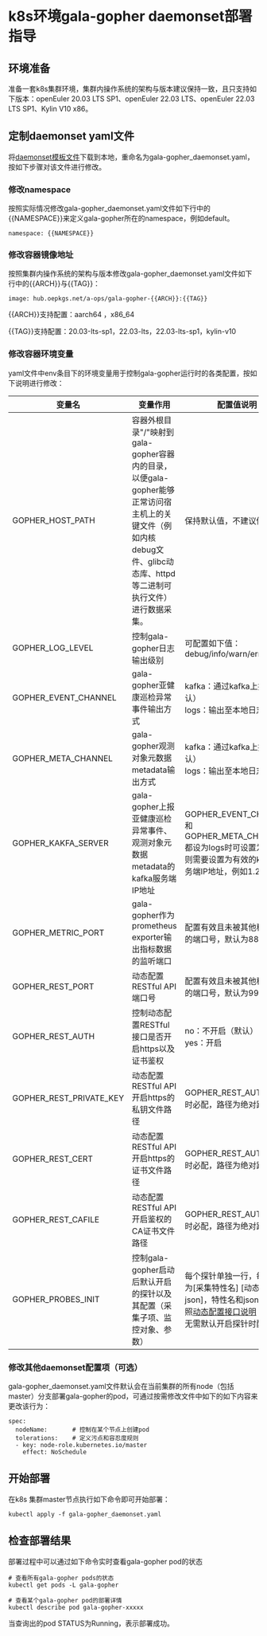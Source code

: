 # k8s环境gala-gopher daemonset部署指导

## 环境准备

准备一套k8s集群环境，集群内操作系统的架构与版本建议保持一致，且只支持如下版本：openEuler 20.03 LTS SP1、openEuler 22.03 LTS、openEuler 22.03 LTS SP1、Kylin V10 x86。

## 定制daemonset yaml文件

将[daemonset模板文件](./daemonset.yaml.tmpl)下载到本地，重命名为gala-gopher_daemonset.yaml，按如下步骤对该文件进行修改。

### 修改namespace

按照实际情况修改gala-gopher_daemonset.yaml文件如下行中的{{NAMESPACE}}来定义gala-gopher所在的namespace，例如default。

```
namespace: {{NAMESPACE}}
```

### 修改容器镜像地址

按照集群内操作系统的架构与版本修改gala-gopher_daemonset.yaml文件如下行中的{{ARCH}}与{{TAG}}：

```
image: hub.oepkgs.net/a-ops/gala-gopher-{{ARCH}}:{{TAG}}
```

{{ARCH}}支持配置：aarch64 ，x86_64

{{TAG}}支持配置：20.03-lts-sp1，22.03-lts，22.03-lts-sp1，kylin-v10

### 修改容器环境变量

yaml文件中env条目下的环境变量用于控制gala-gopher运行时的各类配置，按如下说明进行修改：

| 变量名                  | 变量作用                                                     | 配置值说明                                                   |
| ----------------------- | ------------------------------------------------------------ | ------------------------------------------------------------ |
| GOPHER_HOST_PATH        | 容器外根目录"/"映射到gala-gopher容器内的目录，以便gala-gopher能够正常访问宿主机上的关键文件（例如内核debug文件、glibc动态库、httpd等二进制可执行文件）进行数据采集。 | 保持默认值，不建议修改                                       |
| GOPHER_LOG_LEVEL        | 控制gala-gopher日志输出级别                                  | 可配置如下值：debug/info/warn/error                          |
| GOPHER_EVENT_CHANNEL    | gala-gopher亚健康巡检异常事件输出方式                        | kafka：通过kafka上报（默认）<br/>logs：输出至本地日志        |
| GOPHER_META_CHANNEL     | gala-gopher观测对象元数据metadata输出方式                    | kafka：通过kafka上报（默认）<br/>logs：输出至本地日志        |
| GOPHER_KAKFA_SERVER     | gala-gopher上报亚健康巡检异常事件、观测对象元数据metadata的kafka服务端IP地址 | GOPHER_EVENT_CHANNEL和GOPHER_META_CHANNEL都设为logs时可设置为空，否则需要设置为有效的kafka服务端IP地址，例如1.2.3.4 |
| GOPHER_METRIC_PORT      | gala-gopher作为prometheus exporter输出指标数据的监听端口     | 配置有效且未被其他程序占用的端口号，默认为8888               |
| GOPHER_REST_PORT        | 动态配置RESTful API端口号                                    | 配置有效且未被其他程序占用的端口号，默认为9999               |
| GOPHER_REST_AUTH        | 控制动态配置RESTful接口是否开启https以及证书鉴权             | no：不开启（默认）<br/>yes：开启                             |
| GOPHER_REST_PRIVATE_KEY | 动态配置RESTful API开启https的私钥文件路径                   | GOPHER_REST_AUTH为yes时必配，路径为绝对路径                  |
| GOPHER_REST_CERT        | 动态配置RESTful API开启https的证书文件路径                   | GOPHER_REST_AUTH为yes时必配，路径为绝对路径                  |
| GOPHER_REST_CAFILE      | 动态配置RESTful API开启鉴权的CA证书文件路径                  | GOPHER_REST_AUTH为yes时必配，路径为绝对路径                  |
| GOPHER_PROBES_INIT      | 控制gala-gopher启动后默认开启的探针以及其配置（采集子项、监控对象、参数） | 每个探针单独一行，每行内容为[采集特性名] [动态配置json]，特性名和json格式参照[动态配置接口说明](../config/gala-gopher支持动态配置接口设计_v0.3.md)<br/>无需默认开启探针时配置为空 |

### 修改其他daemonset配置项（可选）

gala-gopher_daemonset.yaml文件默认会在当前集群的所有node（包括master）分支部署gala-gopher的pod，可通过按需修改文件中如下的如下内容来更改该行为：

    spec:
      nodeName:       # 控制在某个节点上创建pod     
      tolerations:    # 定义污点和容忍度规则
      - key: node-role.kubernetes.io/master
        effect: NoSchedule


## 开始部署

在k8s 集群master节点执行如下命令即可开始部署：

```
kubectl apply -f gala-gopher_daemonset.yaml
```

## 检查部署结果

部署过程中可以通过如下命令实时查看gala-gopher pod的状态

```
# 查看所有gala-gopher pods的状态
kubectl get pods -L gala-gopher

# 查看某个gala-gopher pod的部署详情
kubectl describe pod gala-gopher-xxxxx
```

当查询出的pod STATUS为Running，表示部署成功。



